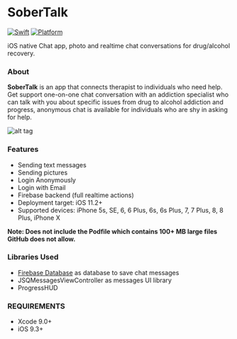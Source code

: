 # SoberTalk
[![Swift](https://img.shields.io/badge/Swift-4.0-orange.svg)]() [![Platform](https://img.shields.io/badge/platform-iOS-lightgrey.svg)]()

iOS native Chat app, photo and realtime chat conversations for drug/alcohol recovery.

### About
<b>SoberTalk</b> is an app that connects therapist to individuals who need help.
Get support one-on-one chat conversation with an addiction specialist who can talk with you about specific issues from drug to alcohol addiction and progress, anonymous chat is available for individuals who are shy in asking for help. 
 
![alt tag]()

### Features
<ul>
<li>Sending text messages</li>
<li>Sending pictures</li>
<li>Login Anonymously</li>
<li>Login with Email</li>
<li>Firebase backend (full realtime actions)</li>
<li>Deployment target: iOS 11.2+</li>
<li>Supported devices: iPhone 5s, SE, 6, 6 Plus, 6s, 6s Plus, 7, 7 Plus, 8, 8 Plus, iPhone X </li>
</ul>

<b>Note: Does not include the Podfile which contains 100+ MB large files GitHub does not allow.</b>

### Libraries Used
<ul>
<li> <a href="https://firebase.google.com/docs/database"> Firebase Database</a> as database to save chat messages</li>
<li>JSQMessagesViewController as messages UI library</li>
<li>ProgressHUD</li>
</ul>

### REQUIREMENTS
<ul><li>Xcode 9.0+</li>
<li>iOS 9.3+</li>
</ul>
